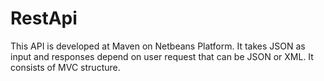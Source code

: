 # RestApi

This API is developed at Maven on Netbeans Platform. It takes JSON as input and responses depend on user request that
can be JSON or XML. It consists of MVC structure.
